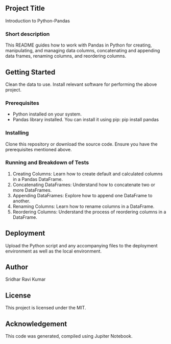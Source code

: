 ## Project Title
Introduction to Python-Pandas
### Short description
This README guides how to work with Pandas in Python for creating, manipulating, and managing data columns, concatenating and appending data frames, renaming columns, and reordering columns.

## Getting Started
Clean the data to use.
Install relevant software for performing the above project.
### Prerequisites
- Python installed on your system.
- Pandas library installed. You can install it using pip:
  pip install pandas

### Installing
Clone this repository or download the source code. Ensure you have the prerequisites mentioned above.
### Running and Breakdown of Tests
1. Creating Columns: Learn how to create default and calculated columns in a Pandas DataFrame.
2. Concatenating DataFrames: Understand how to concatenate two or more DataFrames.
3. Appending DataFrames: Explore how to append one DataFrame to another.
4. Renaming Columns: Learn how to rename columns in a DataFrame.
5. Reordering Columns: Understand the process of reordering columns in a DataFrame.

## Deployment
Upload the Python script and any accompanying files to the deployment environment as well as the local environment.

## Author
Sridhar Ravi Kumar

## License
This project is licensed under the MIT.

## Acknowledgement
This code was generated, compiled using Jupiter Notebook.
